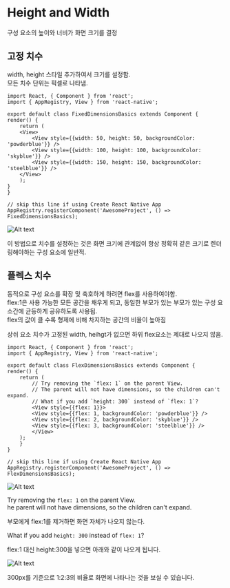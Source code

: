 # Height and Width

구성 요소의 높이와 너비가 화면 크기를 결정

## 고정 치수

width, height 스타일 추가하여서 크기를 설정함. <br>
모든 치수 단위는 픽셀로 나타냄.

    import React, { Component } from 'react';
    import { AppRegistry, View } from 'react-native';

    export default class FixedDimensionsBasics extends Component {
    render() {
        return (
        <View>
            <View style={{width: 50, height: 50, backgroundColor: 'powderblue'}} />
            <View style={{width: 100, height: 100, backgroundColor: 'skyblue'}} />
            <View style={{width: 150, height: 150, backgroundColor: 'steelblue'}} />
        </View>
        );
    }
    }

    // skip this line if using Create React Native App
    AppRegistry.registerComponent('AwesomeProject', () => FixedDimensionsBasics);

![Alt text](result01.jpg)

이 방법으로 치수를 설정하는 것은 화면 크기에 관계없이 항상 정확히 같은 크기로 렌더링해야하는 구성 요소에 일반적.

## 플렉스 치수

동적으로 구성 요소를 확장 및 축호하게 하려면 flex를 사용하여야함.<br>
flex:1은 사용 가능한 모든 공간을 채우게 되고, 동일한 부모가 있는 부모가 있는 구성 요소간에 균등하게 공유하도록 사용됨.<br>
flex의 값이 클 수록 형제에 비해 차지하는 공간의 비율이 높아짐

상쉬 요소 치수가 고정된 width, heihgt가 없으면 하위 flex요소는 제대로 나오지 않음.

    import React, { Component } from 'react';
    import { AppRegistry, View } from 'react-native';

    export default class FlexDimensionsBasics extends Component {
    render() {
        return (
            // Try removing the `flex: 1` on the parent View.
            // The parent will not have dimensions, so the children can't expand.
            // What if you add `height: 300` instead of `flex: 1`?
            <View style={{flex: 1}}>
            <View style={{flex: 1, backgroundColor: 'powderblue'}} />
            <View style={{flex: 2, backgroundColor: 'skyblue'}} />
            <View style={{flex: 3, backgroundColor: 'steelblue'}} />
            </View>
        );
        }
    }

    // skip this line if using Create React Native App
    AppRegistry.registerComponent('AwesomeProject', () => FlexDimensionsBasics);

![Alt text](result02.jpg)

Try removing the `flex: 1` on the parent View.<br>
he parent will not have dimensions, so the children can't expand.

부모에게 flex:1를 제거하면 화면 자체가 나오지 않는다.

What if you add `height: 300` instead of `flex: 1`?

flex:1 대신 height:300을 넣으면 아래와 같이 나오게 됩니다.

![Alt text](result03.jpg)

300px를 기준으로 1:2:3의 비율로 화면에 나타나는 것을 보실 수 있습니다.